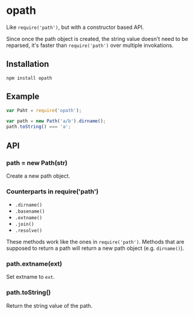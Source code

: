 # opath

Like `require('path')`, but with a constructor based API.

Since once the path object is created, the string value doesn't need to be reparsed, it's faster than `require('path')` over multiple invokations.

## Installation

	npm install opath

## Example

```javascript
var Paht = require('opath');

var path = new Path('a/b').dirname();
path.toString() === 'a';
```

## API

### path = new Path(str)

Create a new path object.

### Counterparts in require('path')

* `.dirname()`
* `.basename()`
* `.extname()`
* `.join()`
* `.resolve()`

These methods work like the ones in `require('path')`. Methods that are supposed to return a path will return a new path object (e.g. `dirname()`).

### path.extname(ext)

Set extname to `ext`.

### path.toString()

Return the string value of the path.